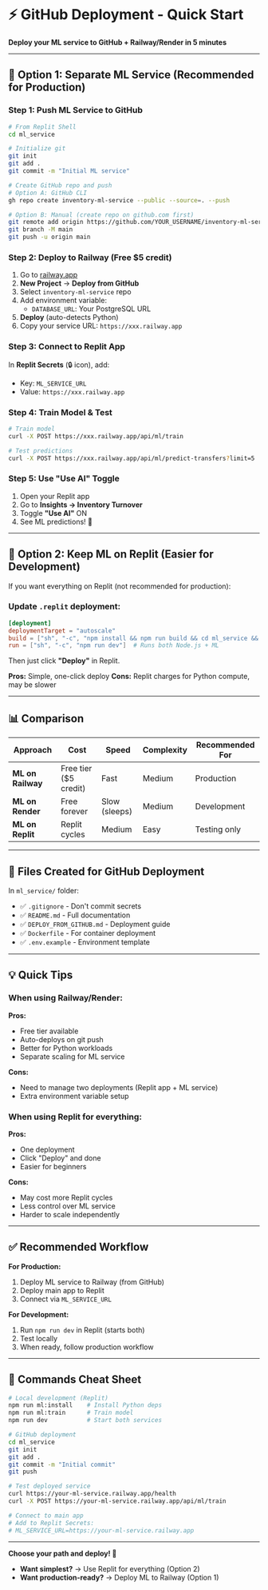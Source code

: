 # ⚡ GitHub Deployment - Quick Start

**Deploy your ML service to GitHub + Railway/Render in 5 minutes**

---

## 🎯 Option 1: Separate ML Service (Recommended for Production)

### Step 1: Push ML Service to GitHub

```bash
# From Replit Shell
cd ml_service

# Initialize git
git init
git add .
git commit -m "Initial ML service"

# Create GitHub repo and push
# Option A: GitHub CLI
gh repo create inventory-ml-service --public --source=. --push

# Option B: Manual (create repo on github.com first)
git remote add origin https://github.com/YOUR_USERNAME/inventory-ml-service.git
git branch -M main
git push -u origin main
```

### Step 2: Deploy to Railway (Free $5 credit)

1. Go to [railway.app](https://railway.app)
2. **New Project** → **Deploy from GitHub**
3. Select `inventory-ml-service` repo
4. Add environment variable:
   - `DATABASE_URL`: Your PostgreSQL URL
5. **Deploy** (auto-detects Python)
6. Copy your service URL: `https://xxx.railway.app`

### Step 3: Connect to Replit App

In **Replit Secrets** (🔒 icon), add:
- Key: `ML_SERVICE_URL`
- Value: `https://xxx.railway.app`

### Step 4: Train Model & Test

```bash
# Train model
curl -X POST https://xxx.railway.app/api/ml/train

# Test predictions
curl -X POST https://xxx.railway.app/api/ml/predict-transfers?limit=5
```

### Step 5: Use "Use AI" Toggle

1. Open your Replit app
2. Go to **Insights → Inventory Turnover**
3. Toggle **"Use AI"** ON
4. See ML predictions! 🎉

---

## 🎯 Option 2: Keep ML on Replit (Easier for Development)

If you want everything on Replit (not recommended for production):

### Update `.replit` deployment:

```toml
[deployment]
deploymentTarget = "autoscale"
build = ["sh", "-c", "npm install && npm run build && cd ml_service && pip install -r requirements.txt"]
run = ["sh", "-c", "npm run dev"]  # Runs both Node.js + ML
```

Then just click **"Deploy"** in Replit.

**Pros:** Simple, one-click deploy
**Cons:** Replit charges for Python compute, may be slower

---

## 📊 Comparison

| Approach | Cost | Speed | Complexity | Recommended For |
|----------|------|-------|------------|----------------|
| **ML on Railway** | Free tier ($5 credit) | Fast | Medium | Production |
| **ML on Render** | Free forever | Slow (sleeps) | Medium | Development |
| **ML on Replit** | Replit cycles | Medium | Easy | Testing only |

---

## 🔗 Files Created for GitHub Deployment

In `ml_service/` folder:
- ✅ `.gitignore` - Don't commit secrets
- ✅ `README.md` - Full documentation
- ✅ `DEPLOY_FROM_GITHUB.md` - Deployment guide
- ✅ `Dockerfile` - For container deployment
- ✅ `.env.example` - Environment template

---

## 💡 Quick Tips

### When using Railway/Render:

**Pros:**
- Free tier available
- Auto-deploys on git push
- Better for Python workloads
- Separate scaling for ML service

**Cons:**
- Need to manage two deployments (Replit app + ML service)
- Extra environment variable setup

### When using Replit for everything:

**Pros:**
- One deployment
- Click "Deploy" and done
- Easier for beginners

**Cons:**
- May cost more Replit cycles
- Less control over ML service
- Harder to scale independently

---

## ✅ Recommended Workflow

**For Production:**
1. Deploy ML service to Railway (from GitHub)
2. Deploy main app to Replit
3. Connect via `ML_SERVICE_URL`

**For Development:**
1. Run `npm run dev` in Replit (starts both)
2. Test locally
3. When ready, follow production workflow

---

## 🚀 Commands Cheat Sheet

```bash
# Local development (Replit)
npm run ml:install    # Install Python deps
npm run ml:train      # Train model
npm run dev           # Start both services

# GitHub deployment
cd ml_service
git init
git add .
git commit -m "Initial commit"
git push

# Test deployed service
curl https://your-ml-service.railway.app/health
curl -X POST https://your-ml-service.railway.app/api/ml/train

# Connect to main app
# Add to Replit Secrets:
# ML_SERVICE_URL=https://your-ml-service.railway.app
```

---

**Choose your path and deploy! 🎉**

- **Want simplest?** → Use Replit for everything (Option 2)
- **Want production-ready?** → Deploy ML to Railway (Option 1)
